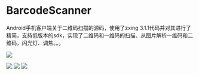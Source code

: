 BarcodeScanner
==============

Android手机客户端关于二维码扫描的源码，使用了zxing 3.1.1代码并对其进行了精简，支持低版本的sdk，实现了二维码和一维码的扫描、从图片解析一维码和二维码，闪光灯、调焦。。。

![](https://github.com/ThinWonton/BarcodeScanner/blob/master/img/234326egsid70udzdylgdi.png)

![](https://github.com/ThinWonton/BarcodeScanner/blob/master/img/234723aa5c5cdqzqpqoioc.jpg)
![](https://github.com/ThinWonton/BarcodeScanner/blob/master/img/234730m496gqi7464cbcgg.jpg)
![](https://github.com/ThinWonton/BarcodeScanner/blob/master/img/234735ezr1qbj0rzk0bx66.jpg)
